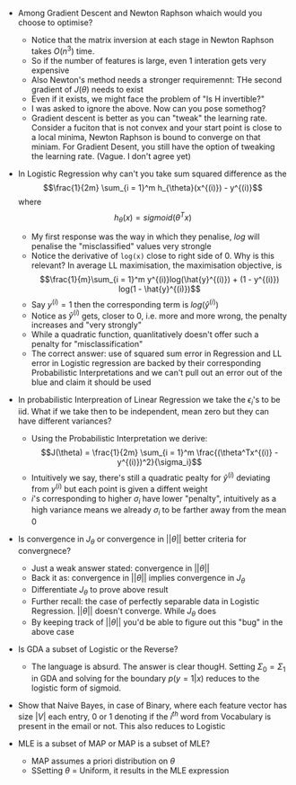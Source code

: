 * Among Gradient Descent and Newton Raphson whaich would you choose to optimise?
  - Notice that the matrix inversion at each stage in Newton Raphson takes $O(n^3)$ time.
  - So if the number of features is large, even 1 interation gets very expensive
  - Also Newton's method needs a stronger requiremennt: THe second gradient of $J(\theta)$ needs to exist
  - Even if it exists, we might face the problem of "Is H invertible?"
  - I was asked to ignore the above. Now can you pose somethog?
  - Gradient descent is better as you can "tweak" the learning rate. Consider a fuciton that is not convex and
   your start point is close to a local minima, Newton Raphson is bound to converge on that miniam. For Gradient Desent, you
   still have the option of tweaking the learning rate. (Vague. I don't agree yet)
   
* In Logistic Regression why can't you take sum squared difference as the
  $$\frac{1}{2m} \sum_{i = 1}^m h_{\theta}(x^{(i)}) - y^{(i)}$$
  where $$h_{\theta} (x) = sigmoid(\theta^T x)$$
  - My first response was the way in which they penalise, $log$ will penalise the "misclassified" values very strongle
  - Notice the derivative of `log(x)` close to right side of 0. Why is this relevant? In average LL maximisation, the maximisation objective, is
    $$\frac{1}{m}\sum_{i = 1}^m y^{(i)}log(\hat{y}^{(i)}) + (1 - y^{(i)}) log(1 - \hat{y}^{(i)})$$
  - Say $y^{(i)} = 1$ then the corresponding term is $log(\hat{y}^{(i)})$
  - Notice as $\hat{y}^{(i)}$ gets, closer to $0$, i.e. more and more wrong, the penalty increases and "very strongly"
  - While a quadratic function, quanlitatively doesn't offer such a penalty for "misclassification"
  - The correct answer: use of squared sum error in Regression and LL error in Logistic regression are backed by their
    corresponding Probabilistic Interpretations and we can't pull out an error out of the blue and claim it should be used

* In probabilistic Interpreation of Linear Regression we take the $\epsilon_i$'s to be iid. What if we take then to be independent, mean zero but they can have
  different variances?
  - Using the Probabilistic Interpretation we derive:
   $$J(\theta) = \frac{1}{2m} \sum_{i = 1}^m \frac{(\theta^Tx^{(i)} - y^{(i)})^2}{\sigma_i}$$ 
  - Intuitively we say, there's still a quadratic pealty for $\hat{y}^{(i)}$ deviating from $y^{(i)}$ but each point is given a diffent weight
  - $i$'s corresponding to higher $\sigma_i$ have lower "penalty", intuitively as a high variance means we already $\sigma_i$ to be
    farther away from the mean $0$ 

* Is convergence in $J_{\theta}$ or convergence in $||\theta||$ better criteria for convergnece?
  - Just a weak answer stated: convergence in $||\theta||$ 
  - Back it as: convergence in $||\theta||$ implies convergence in $J_{\theta}$
  - Differentiate $J_{\theta}$ to prove above result
  - Further recall: the case of perfectly separable data in Logistic Regression. $||\theta||$ doesn't converge. While $J_{\theta}$ does
  - By keeping track of  $||\theta||$ you'd be able to figure out this "bug" in the above case
* Is GDA a subset of Logistic or the Reverse?
  - The language is absurd. The answer is clear thougH. Setting $\Sigma_0 = \Sigma_1$ in GDA and solving for the boundary
    $p(y = 1 | x)$ reduces to the logistic form of sigmoid.
* Show that Naive Bayes, in case of Binary, where each feature vector has size $|V|$ each entry, $0$ or $1$ denoting if the $i^{th}$
  word from Vocabulary is present in the email or not. This also reduces to Logistic
* MLE is a subset of MAP or MAP is a subset of MLE?
  - MAP assumes a priori distribution on $\theta$
  - SSetting $\theta$ = Uniform, it results in the MLE expression
    
